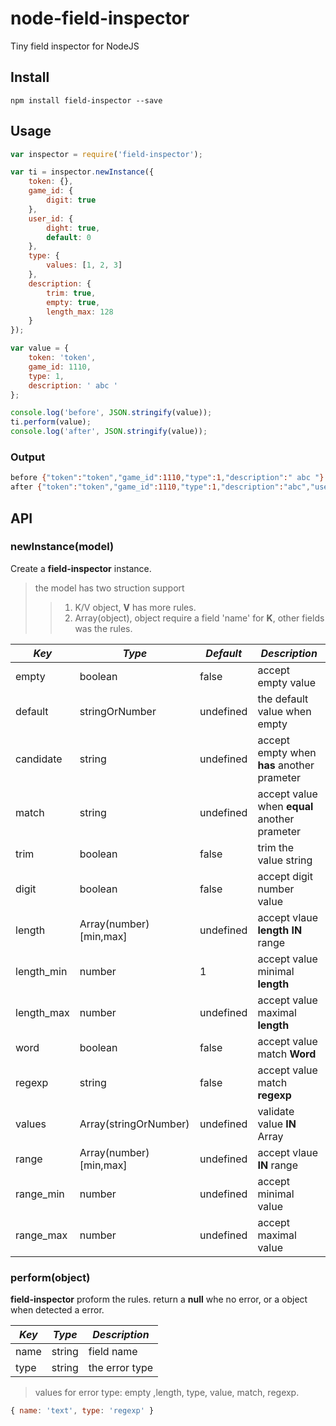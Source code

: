 # node-field-inspector

Tiny field inspector for NodeJS

## Install
`npm install field-inspector --save`

## Usage

```javascript
var inspector = require('field-inspector');

var ti = inspector.newInstance({
    token: {},
    game_id: {
        digit: true
    },
    user_id: {
        dight: true,
        default: 0
    },
    type: {
        values: [1, 2, 3]
    },
    description: {
        trim: true,
        empty: true,
        length_max: 128
    }
});

var value = {
    token: 'token',
    game_id: 1110,
    type: 1,
    description: ' abc '
};

console.log('before', JSON.stringify(value));
ti.perform(value);
console.log('after', JSON.stringify(value));
```

### Output

``` bash
before {"token":"token","game_id":1110,"type":1,"description":" abc "}
after {"token":"token","game_id":1110,"type":1,"description":"abc","user_id":0}
```

## API

### newInstance(model)

Create a **field-inspector** instance.

> the model has two struction support  
>> 1) K/V object, **V** has more rules.  
>> 2) Array(object), object require a field 'name' for **K**, other fields was the rules.

|*Key*|*Type*|*Default*|*Description*|
|---|---|---|---|
|empty|boolean|false|accept empty value|,
|default|stringOrNumber|undefined|the default value when empty|
|candidate|string|undefined|accept empty when **has** another prameter|
|match|string|undefined|accept value when **equal** another prameter|
|trim|boolean|false|trim the value string|
|digit|boolean|false|accept digit number value|
|length|Array(number)[min,max]|undefined|accept vlaue **length** **IN** range|
|length_min|number|1|accept value minimal **length**|
|length_max|number|undefined|accept value maximal **length**|
|word|boolean|false|accept value match **Word**|
|regexp|string|false|accept value match **regexp**|
|values|Array(stringOrNumber)|undefined|validate value **IN** Array|
|range|Array(number)[min,max]|undefined|accept vlaue **IN** range|
|range_min|number|undefined|accept minimal value|
|range_max|number|undefined|accept maximal value|

### perform(object)

**field-inspector** proform the rules. return a **null** whe no error, or a object when detected a error.

|*Key*|*Type*|*Description*|
|---|---|---|
|name|string|field name|
|type|string|the error type|

> values for error type: empty ,length, type, value, match, regexp.

``` javascript
{ name: 'text', type: 'regexp' }
```



